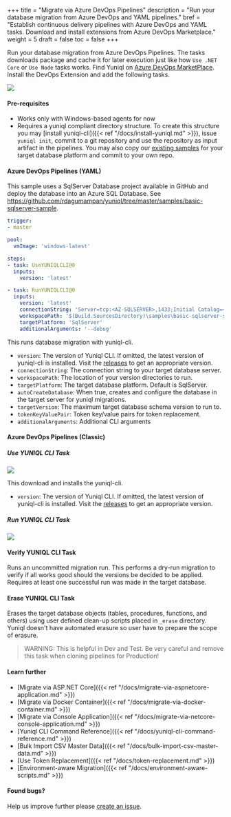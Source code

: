 +++
title = "Migrate via Azure DevOps Pipelines"
description = "Run your database migration from Azure DevOps and YAML pipelines."
bref = "Establish continuous delivery pipelines with Azure DevOps and YAML tasks. Download and install extensions from Azure DevOps Marketplace."
weight = 5
draft = false
toc = false
+++

Run your database migration from Azure DevOps Pipelines. The tasks downloads package and cache it for later execution just like how `Use .NET Core` or `Use Node` tasks works. Find Yuniql on [Azure DevOps MarketPlace](https://marketplace.visualstudio.com/items?itemName=rdagumampan.yuniql-azdevops-extensions). Install the DevOps Extension and add the following tasks.

<img align="center" src="https://github.com/rdagumampan/yuniql/raw/master/assets/wiki-az-devops-task-pipeline.png">

#### Pre-requisites

* Works only with Windows-based agents for now
* Requires a yuniql compliant directory structure. To create this structure you may [install yuniql-cli]({{< ref "/docs/install-yuniql.md" >}}), issue `yuniql init`, commit to a git repository and use the repository as input artifact in the pipelines. You may also copy our [existing samples](https://github.com/rdagumampan/yuniql/tree/master/samples) for your target database platform and commit to your own repo.

#### Azure DevOps Pipelines (YAML)
This sample uses a SqlServer Database project available in GitHub and deploy the database into an Azure SQL Database. See https://github.com/rdagumampan/yuniql/tree/master/samples/basic-sqlserver-sample.

```yaml
trigger:
- master

pool:
  vmImage: 'windows-latest'

steps:
- task: UseYUNIQLCLI@0
  inputs:
    version: 'latest'

- task: RunYUNIQLCLI@0
  inputs:
    version: 'latest'
    connectionString: 'Server=tcp:<AZ-SQLSERVER>,1433;Initial Catalog=<AZ-SQLDB>;User ID=<USERID>;Password=<PASSWORD>;Encrypt=True;TrustServerCertificate=False;Connection Timeout=30;'
    workspacePath: '$(Build.SourcesDirectory)\samples\basic-sqlserver-sample'
    targetPlatform: 'SqlServer'
    additionalArguments: '--debug'
```

This runs database migration with yuniql-cli.

- `version`: The version of Yuniql CLI. If omitted, the latest version of yuniql-cli is installed. Visit the [releases](https://github.com/rdagumampan/yuniql/releases) to get an appropriate version. 
- `connectionString`: The connection string to your target database server.
- `workspacePath`: The location of your version directories to run.
- `targetPlatform`: The target database platform. Default is SqlServer.
- `autoCreateDatabase`: When true, creates and configure the database in the target server for yuniql migrations.
- `targetVersion`: The maximum target database schema version to run to.
- `tokenKeyValuePair`: Token key/value pairs for token replacement.
- `additionalArguments`: Additional CLI arguments

#### Azure DevOps Pipelines (Classic)
##### Use YUNIQL CLI Task

![](https://rdagumampan.gallerycdn.vsassets.io/extensions/rdagumampan/yuniql-azdevops-extensions/0.56.0/1576914414829/images/screenshot-01.png)

This download and installs the yuniql-cli.

- `version`: The version of Yuniql CLI. If omitted, the latest version of yuniql-cli is installed. Visit the [releases](https://github.com/rdagumampan/yuniql/releases) to get an appropriate version. 

##### Run YUNIQL CLI Task

![](https://rdagumampan.gallerycdn.vsassets.io/extensions/rdagumampan/yuniql-azdevops-extensions/0.56.0/1576914414829/images/screenshot-02.png)

#### Verify YUNIQL CLI Task
Runs an uncommitted migration run. This performs a dry-run migration to verify if all works good should the versions be decided to be applied. Requires at least one successful run was made in the target database.

#### Erase YUNIQL CLI Task
Erases the target database objects (tables, procedures, functions, and others) using user defined clean-up scripts placed in `_erase` directory. Yuniql doesn't have automated erasure so user have to prepare the scope of erasure. 

>WARNING: This is helpful in Dev and Test. Be very careful and remove this task when cloning pipelines for Production!

#### Learn further

* [Migrate via ASP.NET Core]({{< ref "/docs/migrate-via-aspnetcore-application.md" >}})
* [Migrate via Docker Container]({{< ref "/docs/migrate-via-docker-container.md" >}})
* [Migrate via Console Application]({{< ref "/docs/migrate-via-netcore-console-application.md" >}})
* [Yuniql CLI Command Reference]({{< ref "/docs/yuniql-cli-command-reference.md" >}})
* [Bulk Import CSV Master Data]({{< ref "/docs/bulk-import-csv-master-data.md" >}})
* [Use Token Replacement]({{< ref "/docs/token-replacement.md" >}})
* [Environment-aware Migration]({{< ref "/docs/environment-aware-scripts.md" >}})

#### Found bugs?

Help us improve further please [create an issue](https://github.com/rdagumampan/yuniql/issues/new).